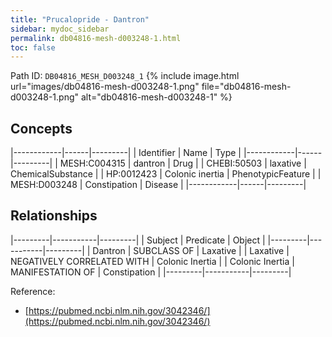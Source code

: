```yaml
---
title: "Prucalopride - Dantron"
sidebar: mydoc_sidebar
permalink: db04816-mesh-d003248-1.html
toc: false 
---
```



Path ID: `DB04816_MESH_D003248_1`
{% include image.html url="images/db04816-mesh-d003248-1.png" file="db04816-mesh-d003248-1.png" alt="db04816-mesh-d003248-1" %}

## Concepts

|------------|------|---------|
| Identifier | Name | Type    |
|------------|------|---------|
| MESH:C004315 | dantron | Drug |
| CHEBI:50503 | laxative | ChemicalSubstance |
| HP:0012423 | Colonic inertia | PhenotypicFeature |
| MESH:D003248 | Constipation | Disease |
|------------|------|---------|

## Relationships

|---------|-----------|---------|
| Subject | Predicate | Object  |
|---------|-----------|---------|
| Dantron | SUBCLASS OF | Laxative |
| Laxative | NEGATIVELY CORRELATED WITH | Colonic Inertia |
| Colonic Inertia | MANIFESTATION OF | Constipation |
|---------|-----------|---------|

Reference: 
  - [https://pubmed.ncbi.nlm.nih.gov/3042346/](https://pubmed.ncbi.nlm.nih.gov/3042346/)
